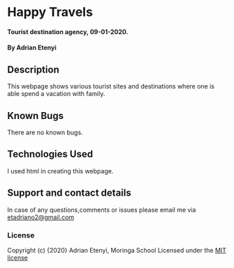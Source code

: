 # Happy Travels
#### Tourist destination agency, 09-01-2020.
#### By Adrian Etenyi
## Description
This webpage shows various tourist sites and destinations where one is able spend a vacation with family.
## Known Bugs
There are no known bugs.
## Technologies Used
I used html in creating this webpage.
## Support and contact details
In case of any questions,comments or issues please email me via etadriano2@gmail.com
### License
Copyright (c) {2020} Adrian Etenyi, Moringa School
Licensed under the [MIT license](LICENSE)
